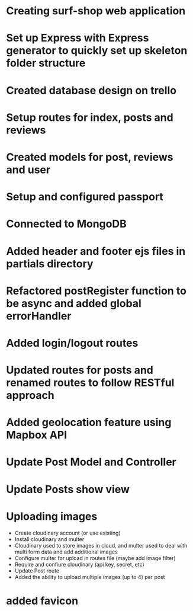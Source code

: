 # Creating surf-shop web application

# Set up Express with Express generator to quickly set up skeleton folder structure

# Created database design on trello

# Setup routes for index, posts and reviews

# Created models for post, reviews and user

# Setup and configured passport

# Connected to MongoDB

# Added header and footer ejs files in partials directory

# Refactored postRegister function to be async and added global errorHandler

# Added login/logout routes

# Updated routes for posts and renamed routes to follow RESTful approach

# Added geolocation feature using Mapbox API

# Update Post Model and Controller

# Update Posts show view

# Uploading images 
* Create cloudinary account (or use existing)
* Install cloudinary and multer
* Cloudinary used to store images in cloud, and multer used to deal with multi form data and add additional images
* Configure multer for upload in routes file (maybe add image filter)
* Require and confiure cloudinary (api key, secret, etc)
* Update Post route
* Added the ability to upload multiple images (up to 4) per post

# added favicon
